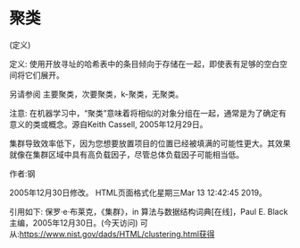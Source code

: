 # 聚类


(定义)



定义:
使用开放寻址的哈希表中的条目倾向于存储在一起，即使表有足够的空白空间将它们展开。



另请参阅
主要聚类，次要聚类，k-聚类，无聚类。



注意:
在机器学习中，“聚类”意味着将相似的对象分组在一起，通常是为了确定有意义的类或概念。源自Keith Cassell, 2005年12月29日。

集群导致效率低下，因为您想要放置项目的位置已经被填满的可能性更大。其效果就像在集群区域中具有高负载因子，尽管总体负载因子可能相当低。


作者:钢







2005年12月30日修改。
HTML页面格式化星期三Mar 13 12:42:45 2019。



引用如下:
保罗·e·布莱克，《集群》，in
算法与数据结构词典[在线]，Paul E. Black主编，2005年12月30日。(今天访问)
可从:https://www.nist.gov/dads/HTML/clustering.html获得